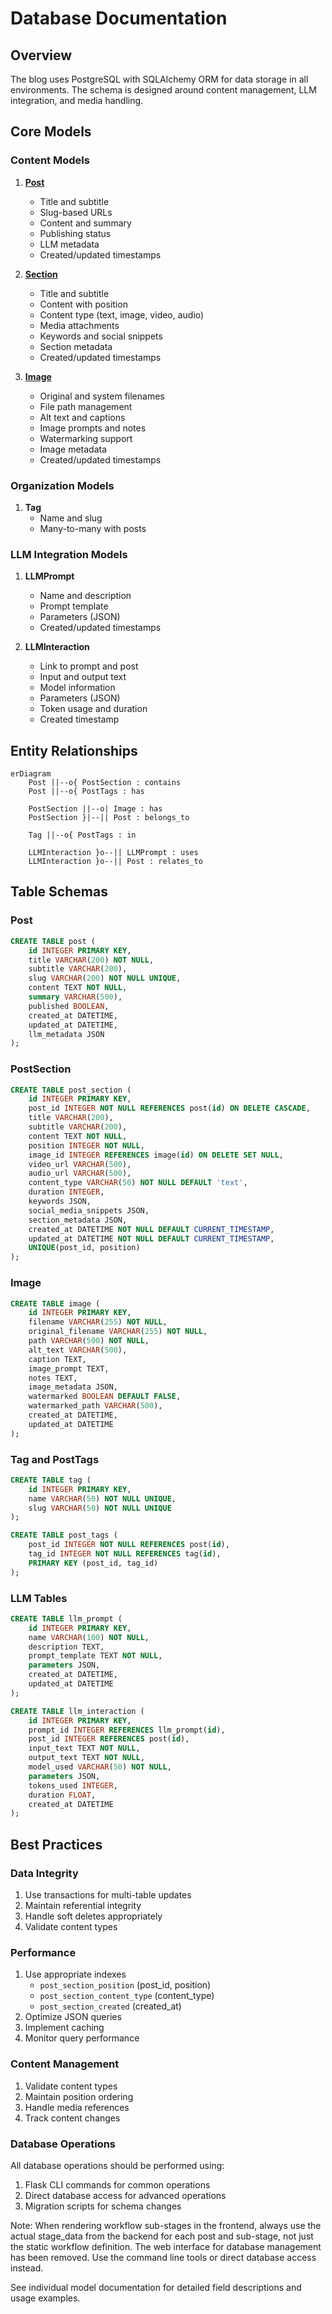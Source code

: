 # Database Documentation

## Overview
The blog uses PostgreSQL with SQLAlchemy ORM for data storage in all environments. The schema is designed around content management, LLM integration, and media handling.

## Core Models

### Content Models
1. **[Post](post.md)**
   - Title and subtitle
   - Slug-based URLs
   - Content and summary
   - Publishing status
   - LLM metadata
   - Created/updated timestamps

2. **[Section](section.md)**
   - Title and subtitle
   - Content with position
   - Content type (text, image, video, audio)
   - Media attachments
   - Keywords and social snippets
   - Section metadata
   - Created/updated timestamps

3. **[Image](media.md)**
   - Original and system filenames
   - File path management
   - Alt text and captions
   - Image prompts and notes
   - Watermarking support
   - Image metadata
   - Created/updated timestamps

### Organization Models
1. **Tag**
   - Name and slug
   - Many-to-many with posts

### LLM Integration Models
1. **LLMPrompt**
   - Name and description
   - Prompt template
   - Parameters (JSON)
   - Created/updated timestamps

2. **LLMInteraction**
   - Link to prompt and post
   - Input and output text
   - Model information
   - Parameters (JSON)
   - Token usage and duration
   - Created timestamp

## Entity Relationships

```mermaid
erDiagram
    Post ||--o{ PostSection : contains
    Post ||--o{ PostTags : has
    
    PostSection ||--o| Image : has
    PostSection }|--|| Post : belongs_to
    
    Tag ||--o{ PostTags : in
    
    LLMInteraction }o--|| LLMPrompt : uses
    LLMInteraction }o--|| Post : relates_to
```

## Table Schemas

### Post
```sql
CREATE TABLE post (
    id INTEGER PRIMARY KEY,
    title VARCHAR(200) NOT NULL,
    subtitle VARCHAR(200),
    slug VARCHAR(200) NOT NULL UNIQUE,
    content TEXT NOT NULL,
    summary VARCHAR(500),
    published BOOLEAN,
    created_at DATETIME,
    updated_at DATETIME,
    llm_metadata JSON
);
```

### PostSection
```sql
CREATE TABLE post_section (
    id INTEGER PRIMARY KEY,
    post_id INTEGER NOT NULL REFERENCES post(id) ON DELETE CASCADE,
    title VARCHAR(200),
    subtitle VARCHAR(200),
    content TEXT NOT NULL,
    position INTEGER NOT NULL,
    image_id INTEGER REFERENCES image(id) ON DELETE SET NULL,
    video_url VARCHAR(500),
    audio_url VARCHAR(500),
    content_type VARCHAR(50) NOT NULL DEFAULT 'text',
    duration INTEGER,
    keywords JSON,
    social_media_snippets JSON,
    section_metadata JSON,
    created_at DATETIME NOT NULL DEFAULT CURRENT_TIMESTAMP,
    updated_at DATETIME NOT NULL DEFAULT CURRENT_TIMESTAMP,
    UNIQUE(post_id, position)
);
```

### Image
```sql
CREATE TABLE image (
    id INTEGER PRIMARY KEY,
    filename VARCHAR(255) NOT NULL,
    original_filename VARCHAR(255) NOT NULL,
    path VARCHAR(500) NOT NULL,
    alt_text VARCHAR(500),
    caption TEXT,
    image_prompt TEXT,
    notes TEXT,
    image_metadata JSON,
    watermarked BOOLEAN DEFAULT FALSE,
    watermarked_path VARCHAR(500),
    created_at DATETIME,
    updated_at DATETIME
);
```

### Tag and PostTags
```sql
CREATE TABLE tag (
    id INTEGER PRIMARY KEY,
    name VARCHAR(50) NOT NULL UNIQUE,
    slug VARCHAR(50) NOT NULL UNIQUE
);

CREATE TABLE post_tags (
    post_id INTEGER NOT NULL REFERENCES post(id),
    tag_id INTEGER NOT NULL REFERENCES tag(id),
    PRIMARY KEY (post_id, tag_id)
);
```

### LLM Tables
```sql
CREATE TABLE llm_prompt (
    id INTEGER PRIMARY KEY,
    name VARCHAR(100) NOT NULL,
    description TEXT,
    prompt_template TEXT NOT NULL,
    parameters JSON,
    created_at DATETIME,
    updated_at DATETIME
);

CREATE TABLE llm_interaction (
    id INTEGER PRIMARY KEY,
    prompt_id INTEGER REFERENCES llm_prompt(id),
    post_id INTEGER REFERENCES post(id),
    input_text TEXT NOT NULL,
    output_text TEXT NOT NULL,
    model_used VARCHAR(50) NOT NULL,
    parameters JSON,
    tokens_used INTEGER,
    duration FLOAT,
    created_at DATETIME
);
```

## Best Practices

### Data Integrity
1. Use transactions for multi-table updates
2. Maintain referential integrity
3. Handle soft deletes appropriately
4. Validate content types

### Performance
1. Use appropriate indexes
   - `post_section_position` (post_id, position)
   - `post_section_content_type` (content_type)
   - `post_section_created` (created_at)
2. Optimize JSON queries
3. Implement caching
4. Monitor query performance

### Content Management
1. Validate content types
2. Maintain position ordering
3. Handle media references
4. Track content changes

### Database Operations
All database operations should be performed using:
1. Flask CLI commands for common operations
2. Direct database access for advanced operations
3. Migration scripts for schema changes

Note: When rendering workflow sub-stages in the frontend, always use the actual stage_data from the backend for each post and sub-stage, not just the static workflow definition. The web interface for database management has been removed. Use the command line tools or direct database access instead.

See individual model documentation for detailed field descriptions and usage examples. 